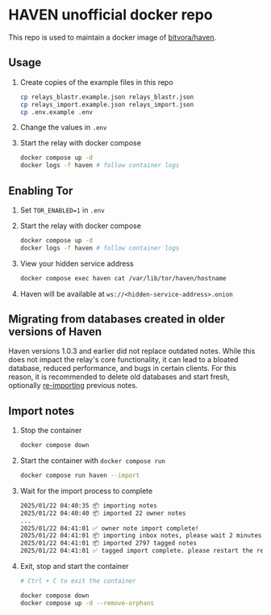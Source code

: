# HAVEN unofficial docker repo

This repo is used to maintain a docker image of [bitvora/haven](https://github.com/bitvora/haven).


## Usage

1. Create copies of the example files in this repo

    ```bash
    cp relays_blastr.example.json relays_blastr.json
    cp relays_import.example.json relays_import.json
    cp .env.example .env
    ```

1. Change the values in `.env`
1. Start the relay with docker compose

    ```bash
    docker compose up -d
    docker logs -f haven # follow container logs
    ```


## Enabling Tor

1. Set `TOR_ENABLED=1` in `.env`
1. Start the relay with docker compose

    ```bash
    docker compose up -d
    docker logs -f haven # follow container logs
    ```

1. View your hidden service address

    ```bash
    docker compose exec haven cat /var/lib/tor/haven/hostname
    ```

1. Haven will be available at `ws://<hidden-service-address>.onion`


## Migrating from databases created in older versions of Haven

Haven versions 1.0.3 and earlier did not replace outdated notes. While this does not impact the relay's core 
functionality, it can lead to a bloated database, reduced performance, and bugs in certain clients. For this reason, it
is recommended to delete old databases and start fresh, optionally [re-importing](#import-notes) previous notes.


## Import notes

1. Stop the container

    ```bash
    docker compose down
    ```

1. Start the container with `docker compose run`

    ```bash
    docker compose run haven --import
    ```

1. Wait for the import process to complete

    ```bash
    2025/01/22 04:40:35 📦 importing notes
    2025/01/22 04:40:40 📦 imported 22 owner notes
    ...
    2025/01/22 04:41:01 ✅ owner note import complete! 
    2025/01/22 04:41:01 📦 importing inbox notes, please wait 2 minutes
    2025/01/22 04:41:01 📦 imported 2797 tagged notes
    2025/01/22 04:41:01 ✅ tagged import complete. please restart the relay
    ```

1. Exit, stop and start the container

    ```bash
    # Ctrl + C to exit the container

    docker compose down
    docker compose up -d --remove-orphans
    ```
